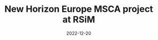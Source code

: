 ---
date: 2022-12-20
title: "New Horizon Europe MSCA project at RSiM"
abstract:

text: |
    We will host "<a href="http://www.magicbathy.eu" target="_blank">MagicBathy - Multimodal multitAsk learninG for MultIsCale BATHYmetric mapping in shallow waters</a>" research project funded through the HORIZON Europe MSCA Postdoctoral Fellowships for the period 2023-2025. The project aims to establish an advanced deep learning framework for low-cost shallow water mapping, exploiting single either aerial or satellite imagery. 

main_page_image: MSCA-MagicBathy.jpg
image_copyright:
---